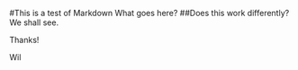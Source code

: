 #This is a test of Markdown
What goes here?
##Does this work differently?
We shall see.

Thanks!

Wil
